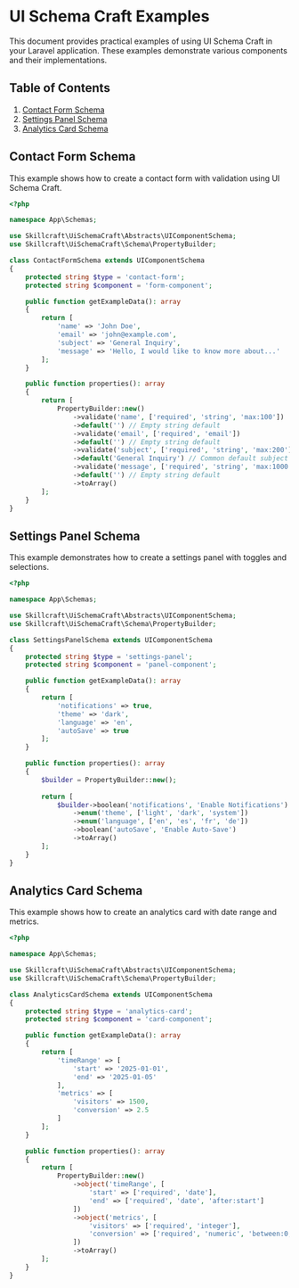 # UI Schema Craft Examples

This document provides practical examples of using UI Schema Craft in your Laravel application. These examples demonstrate various components and their implementations.

## Table of Contents
1. [Contact Form Schema](#contact-form-schema)
2. [Settings Panel Schema](#settings-panel-schema)
3. [Analytics Card Schema](#analytics-card-schema)

## Contact Form Schema

This example shows how to create a contact form with validation using UI Schema Craft.

```php
<?php

namespace App\Schemas;

use Skillcraft\UiSchemaCraft\Abstracts\UIComponentSchema;
use Skillcraft\UiSchemaCraft\Schema\PropertyBuilder;

class ContactFormSchema extends UIComponentSchema
{
    protected string $type = 'contact-form';
    protected string $component = 'form-component';

    public function getExampleData(): array
    {
        return [
            'name' => 'John Doe',
            'email' => 'john@example.com',
            'subject' => 'General Inquiry',
            'message' => 'Hello, I would like to know more about...'
        ];
    }

    public function properties(): array
    {
        return [
            PropertyBuilder::new()
                ->validate('name', ['required', 'string', 'max:100'])
                ->default('') // Empty string default
                ->validate('email', ['required', 'email'])
                ->default('') // Empty string default
                ->validate('subject', ['required', 'string', 'max:200'])
                ->default('General Inquiry') // Common default subject
                ->validate('message', ['required', 'string', 'max:1000'])
                ->default('') // Empty string default
                ->toArray()
        ];
    }
}
```

## Settings Panel Schema

This example demonstrates how to create a settings panel with toggles and selections.

```php
<?php

namespace App\Schemas;

use Skillcraft\UiSchemaCraft\Abstracts\UIComponentSchema;
use Skillcraft\UiSchemaCraft\Schema\PropertyBuilder;

class SettingsPanelSchema extends UIComponentSchema
{
    protected string $type = 'settings-panel';
    protected string $component = 'panel-component';

    public function getExampleData(): array
    {
        return [
            'notifications' => true,
            'theme' => 'dark',
            'language' => 'en',
            'autoSave' => true
        ];
    }

    public function properties(): array
    {
        $builder = PropertyBuilder::new();
        
        return [
            $builder->boolean('notifications', 'Enable Notifications')
                ->enum('theme', ['light', 'dark', 'system'])
                ->enum('language', ['en', 'es', 'fr', 'de'])
                ->boolean('autoSave', 'Enable Auto-Save')
                ->toArray()
        ];
    }
}
```

## Analytics Card Schema
This example shows how to create an analytics card with date range and metrics.

```php
<?php

namespace App\Schemas;

use Skillcraft\UiSchemaCraft\Abstracts\UIComponentSchema;
use Skillcraft\UiSchemaCraft\Schema\PropertyBuilder;

class AnalyticsCardSchema extends UIComponentSchema
{
    protected string $type = 'analytics-card';
    protected string $component = 'card-component';

    public function getExampleData(): array
    {
        return [
            'timeRange' => [
                'start' => '2025-01-01',
                'end' => '2025-01-05'
            ],
            'metrics' => [
                'visitors' => 1500,
                'conversion' => 2.5
            ]
        ];
    }

    public function properties(): array
    {
        return [
            PropertyBuilder::new()
                ->object('timeRange', [
                    'start' => ['required', 'date'],
                    'end' => ['required', 'date', 'after:start']
                ])
                ->object('metrics', [
                    'visitors' => ['required', 'integer'],
                    'conversion' => ['required', 'numeric', 'between:0,100']
                ])
                ->toArray()
        ];
    }
}
```